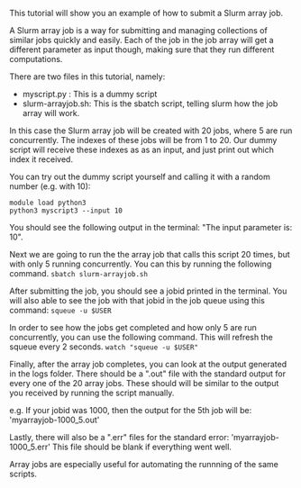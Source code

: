 This tutorial will show you an example of how to submit a Slurm array job. 

A Slurm array job is a way for submitting and managing collections of similar jobs quickly and easily.
Each of the job in the job array will get a different parameter as input though, making sure that they run different computations. 

There are two files in this tutorial, namely:
* myscript.py : This is a dummy script
* slurm-arrayjob.sh: This is the sbatch script, telling slurm how the job array will work.

In this case the Slurm array job will be created with 20 jobs, where 5 are run concurrently.
The indexes of these jobs will be from 1 to 20. 
Our dummy script will receive these indexes as as an input, and just print out which index it received.

You can try out the dummy script yourself and calling it with a random number (e.g. with 10):

```
module load python3
python3 myscript3 --input 10
```

You should see the following output in the terminal: "The input parameter is: 10".

Next we are going to run the the array job that calls this script 20 times, but with only 5 running concurrently. 
You can this by running the following command.
`sbatch slurm-arrayjob.sh`

After submitting the job, you should see a jobid printed in the terminal. 
You will also able to see the job with that jobid in the job queue using this command:
`squeue -u $USER`

In order to see how the jobs get completed and how only 5 are run concurrently, you can use the following command.
This will refresh the squeue every 2 seconds.
`watch "squeue -u $USER"`

Finally, after the array job completes, you can look at the output generated in the logs folder. 
There should be a ".out" file with the standard output for every one of the 20 array jobs.
These should will be similar to the output you received by running the script manually.

e.g. If your jobid was 1000, then the output for the 5th job will be: 'myarrayjob-1000_5.out'

Lastly, there will also be a ".err" files for the standard error: 'myarrayjob-1000_5.err'
This file should be blank if everything went well.

Array jobs are especially useful for automating the runnning of the same scripts.
